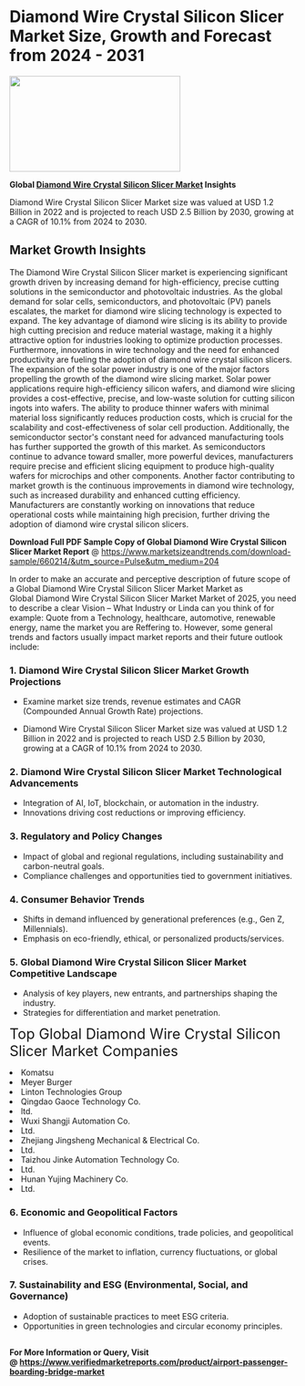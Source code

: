 <H1>Diamond Wire Crystal Silicon Slicer Market Size, Growth and Forecast from 2024 - 2031</H1><img class="aligncenter size-medium wp-image-584254" src="https://thirdeyenews.in/wp-content/uploads/2024/09/Global-Market-Research-300x168.jpeg" alt="" width="300" height="168" /><p><strong>Global&nbsp;<a href="https://www.marketsizeandtrends.com/download-sample/660214/&amp;utm_source=Pulse&amp;utm_medium=204">Diamond Wire Crystal Silicon Slicer Market</a> Insights</strong></p><p>Diamond Wire Crystal Silicon Slicer Market size was valued at USD 1.2 Billion in 2022 and is projected to reach USD 2.5 Billion by 2030, growing at a CAGR of 10.1% from 2024 to 2030.</p><p><h2>Market Growth Insights</h2> The Diamond Wire Crystal Silicon Slicer market is experiencing significant growth driven by increasing demand for high-efficiency, precise cutting solutions in the semiconductor and photovoltaic industries. As the global demand for solar cells, semiconductors, and photovoltaic (PV) panels escalates, the market for diamond wire slicing technology is expected to expand. The key advantage of diamond wire slicing is its ability to provide high cutting precision and reduce material wastage, making it a highly attractive option for industries looking to optimize production processes. Furthermore, innovations in wire technology and the need for enhanced productivity are fueling the adoption of diamond wire crystal silicon slicers. The expansion of the solar power industry is one of the major factors propelling the growth of the diamond wire slicing market. Solar power applications require high-efficiency silicon wafers, and diamond wire slicing provides a cost-effective, precise, and low-waste solution for cutting silicon ingots into wafers. The ability to produce thinner wafers with minimal material loss significantly reduces production costs, which is crucial for the scalability and cost-effectiveness of solar cell production. Additionally, the semiconductor sector's constant need for advanced manufacturing tools has further supported the growth of this market. As semiconductors continue to advance toward smaller, more powerful devices, manufacturers require precise and efficient slicing equipment to produce high-quality wafers for microchips and other components. Another factor contributing to market growth is the continuous improvements in diamond wire technology, such as increased durability and enhanced cutting efficiency. Manufacturers are constantly working on innovations that reduce operational costs while maintaining high precision, further driving the adoption of diamond wire crystal silicon slicers. </p><p><span class=""><strong>Download Full PDF Sample Copy of Global Diamond Wire Crystal Silicon Slicer Market Report</strong> @ <a href="https://www.marketsizeandtrends.com/download-sample/660214/&amp;utm_source=Pulse&amp;utm_medium=204" target="_blank">https://www.marketsizeandtrends.com/download-sample/660214/&amp;utm_source=Pulse&amp;utm_medium=204</a></span></p><p>In order to make an accurate and perceptive description of future scope of a Global&nbsp;Diamond Wire Crystal Silicon Slicer Market Market as Global&nbsp;Diamond Wire Crystal Silicon Slicer Market Market of 2025, you need to describe a clear Vision &ndash; What Industry or Linda can you think of for example: Quote from a Technology, healthcare, automotive, renewable energy, name the market you are Reffering to. However, some general trends and factors usually impact market reports and their future outlook include:</p><h3>1.&nbsp;<strong>Diamond Wire Crystal Silicon Slicer Market Growth Projections</strong></h3><ul><li>Examine market size trends, revenue estimates and CAGR (Compounded Annual Growth Rate) projections.</li><li><p>Diamond Wire Crystal Silicon Slicer Market size was valued at USD 1.2 Billion in 2022 and is projected to reach USD 2.5 Billion by 2030, growing at a CAGR of 10.1% from 2024 to 2030.</p></li></ul><h3>2.&nbsp;<strong>Diamond Wire Crystal Silicon Slicer Market Technological Advancements</strong></h3><ul><li>Integration of AI, IoT, blockchain, or automation in the industry.</li><li>Innovations driving cost reductions or improving efficiency.</li></ul><h3>3.&nbsp;<strong>Regulatory and Policy Changes</strong></h3><ul><li>Impact of global and regional regulations, including sustainability and carbon-neutral goals.</li><li>Compliance challenges and opportunities tied to government initiatives.</li></ul><h3>4.&nbsp;<strong>Consumer Behavior Trends</strong></h3><ul><li>Shifts in demand influenced by generational preferences (e.g., Gen Z, Millennials).</li><li>Emphasis on eco-friendly, ethical, or personalized products/services.</li></ul><h3>5.&nbsp;<strong>Global Diamond Wire Crystal Silicon Slicer Market Competitive Landscape</strong></h3><ul><li>Analysis of key players, new entrants, and partnerships shaping the industry.</li><li>Strategies for differentiation and market penetration.</li></ul><p data-pm-slice="1 1 []"><span style="color: inherit; font-family: inherit; font-size: 25px;">Top Global Diamond Wire Crystal Silicon Slicer Market Companies</span></p><div class="" data-test-id=""><p><li>Komatsu</li><li> Meyer Burger</li><li> Linton Technologies Group</li><li> Qingdao Gaoce Technology Co.</li><li>ltd.</li><li> Wuxi Shangji Automation Co.</li><li>Ltd.</li><li> Zhejiang Jingsheng Mechanical & Electrical Co.</li><li>Ltd.</li><li> Taizhou Jinke Automation Technology Co.</li><li> Ltd.</li><li> Hunan Yujing Machinery Co.</li><li>Ltd.</li></p></div><h3>6.&nbsp;<strong>Economic and Geopolitical Factors</strong></h3><ul><li>Influence of global economic conditions, trade policies, and geopolitical events.</li><li>Resilience of the market to inflation, currency fluctuations, or global crises.</li></ul><h3>7.&nbsp;<strong>Sustainability and ESG (Environmental, Social, and Governance)</strong></h3><ul><li>Adoption of sustainable practices to meet ESG criteria.</li><li>Opportunities in green technologies and circular economy principles.</li></ul><h2><strong style="font-size: 14px;">For More Information or Query, Visit @&nbsp;</strong><a style="background-color: #ffffff; font-size: 14px;" href="https://www.marketsizeandtrends.com/report/diamond-wire-crystal-silicon-slicer-market/" target="_blank">https://www.verifiedmarketreports.com/product/airport-passenger-boarding-bridge-market</a></h2>
